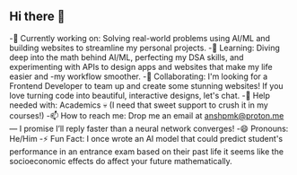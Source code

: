 ## Hi there 👋

-🔭 Currently working on: Solving real-world problems using AI/ML and building websites to streamline my personal projects.
-🌱 Learning: Diving deep into the math behind AI/ML, perfecting my DSA skills, and experimenting with APIs to design apps and websites that make my life easier and -my workflow smoother.
-👯 Collaborating: I'm looking for a Frontend Developer to team up and create some stunning websites! If you love turning code into beautiful, interactive designs, let's chat.
-🤔 Help needed with: Academics 💀 (I need that sweet support to crush it in my courses!)
-📫 How to reach me: Drop me an email at anshpmk@proton.me — I promise I’ll reply faster than a neural network converges!
-😄 Pronouns: He/Him
-⚡ Fun Fact: I once wrote an AI model that could predict student's performance in an entrance exam based on their past life it seems like the socioeconomic effects do affect your future mathematically.

